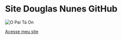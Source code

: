 # Site Douglas Nunes GitHub

![O Pai Tá On](https://user-images.githubusercontent.com/130118710/235389493-e8a0d184-d86c-4572-8bd1-61bd75095f7d.png)

[Acesse meu site](https://dougvips.github.io)
